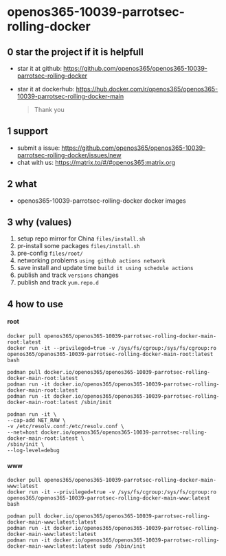 # openos365-10039-parrotsec-rolling-docker

## 0 star the project if it is helpfull

* star it at github: https://github.com/openos365/openos365-10039-parrotsec-rolling-docker
* star it at dockerhub: https://hub.docker.com/r/openos365/openos365-10039-parrotsec-rolling-docker-main

  > Thank you

## 1 support

* submit a issue: https://github.com/openos365/openos365-10039-parrotsec-rolling-docker/issues/new
* chat with us: https://matrix.to/#/#openos365:matrix.org

## 2 what

* openos365-10039-parrotsec-rolling-docker docker images
  
## 3 why (values)

1. setup repo mirror for China `files/install.sh`
1. pr-install some packages `files/install.sh`
1. pre-config `files/root/`
1. networking problems `using github actions network`
1. save install and update time `build it using schedule actions`
1. publish and track `versions` changes
1. publish and track `yum.repo.d`

## 4 how to use

#### root
```
docker pull openos365/openos365-10039-parrotsec-rolling-docker-main-root:latest
docker run -it --privileged=true -v /sys/fs/cgroup:/sys/fs/cgroup:ro openos365/openos365-10039-parrotsec-rolling-docker-main-root:latest bash

podman pull docker.io/openos365/openos365-10039-parrotsec-rolling-docker-main-root:latest
podman run -it docker.io/openos365/openos365-10039-parrotsec-rolling-docker-main-root:latest
podman run -it docker.io/openos365/openos365-10039-parrotsec-rolling-docker-main-root:latest /sbin/init

podman run -it \
--cap-add NET_RAW \
-v /etc/resolv.conf:/etc/resolv.conf \
--net=host docker.io/openos365/openos365-10039-parrotsec-rolling-docker-main-root:latest \
/sbin/init \
--log-level=debug

```
#### www

```
docker pull openos365/openos365-10039-parrotsec-rolling-docker-main-www:latest
docker run -it --privileged=true -v /sys/fs/cgroup:/sys/fs/cgroup:ro openos365/openos365-10039-parrotsec-rolling-docker-main-www:latest bash

podman pull docker.io/openos365/openos365-10039-parrotsec-rolling-docker-main-www:latest:latest
podman run -it docker.io/openos365/openos365-10039-parrotsec-rolling-docker-main-www:latest:latest
podman run -it docker.io/openos365/openos365-10039-parrotsec-rolling-docker-main-www:latest:latest sudo /sbin/init
```
